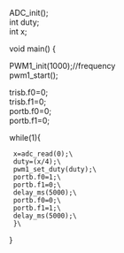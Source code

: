 ADC_init();\
int duty;\
int x;

void main() {

  PWM1_init(1000);//frequency\
  pwm1_start();
  
  trisb.f0=0;\
  trisb.f1=0;\
  portb.f0=0;\
  portb.f1=0;
  
  while(1){

     x=adc_read(0);\
     duty=(x/4);\
     pwm1_set_duty(duty);\
     portb.f0=1;\
     portb.f1=0;\
     delay_ms(5000);\
     portb.f0=0;\
     portb.f1=1;\
     delay_ms(5000);\
     }\
   }
